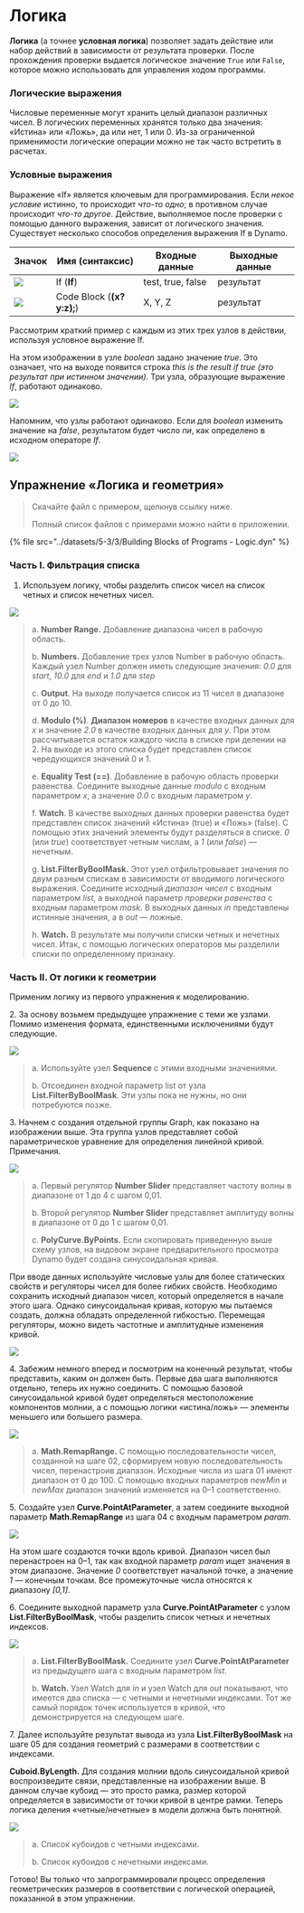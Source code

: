# Логика

**Логика** (а точнее **условная логика**) позволяет задать действие или набор действий в зависимости от результата проверки. После прохождения проверки выдается логическое значение `True` или `False`, которое можно использовать для управления ходом программы.

### Логические выражения

Числовые переменные могут хранить целый диапазон различных чисел. В логических переменных хранятся только два значения: «Истина» или «Ложь», да или нет, 1 или 0. Из-за ограниченной применимости логические операции можно не так часто встретить в расчетах.

### Условные выражения

Выражение «If» является ключевым для программирования. Если _некое условие_ истинно, то происходит _что-то одно_; в противном случае происходит _что-то другое_. Действие, выполняемое после проверки с помощью данного выражения, зависит от логического значения. Существует несколько способов определения выражения If в Dynamo.

| Значок                                             | Имя (синтаксис)             | Входные данные            | Выходные данные |
| ------------------------------------------------ | ------------------------- | ----------------- | ------- |
| ![](../images/5-1/If.jpg)                        | If (**If**)               | test, true, false | результат  |
| ![](<../images/5-1/CodeBlock(1)(1) (1) (1).jpg>) | Code Block (**(x?y:z);**) | X, Y, Z           | результат  |

Рассмотрим краткий пример с каждым из этих трех узлов в действии, используя условное выражение If.

На этом изображении в узле _boolean_ задано значение _true_. Это означает, что на выходе появится строка _this is the result if true (это результат при истинном значении)_. Три узла, образующие выражение _If_, работают одинаково.

![](../images/5-3/3/logic-conditionalstatements01false.jpg)

Напомним, что узлы работают одинаково. Если для _boolean_ изменить значение на _false_, результатом будет число _пи_, как определено в исходном операторе _If_.

![](../images/5-3/3/logic-conditionalstatements02true.jpg)

## Упражнение «Логика и геометрия»

> Скачайте файл с примером, щелкнув ссылку ниже.
>
> Полный список файлов с примерами можно найти в приложении.

{% file src="../datasets/5-3/3/Building Blocks of Programs - Logic.dyn" %}

### Часть I. Фильтрация списка

1. Используем логику, чтобы разделить список чисел на список четных и список нечетных чисел.

![](../images/5-3/3/logic-exercisepartI-01.jpg)

> a. **Number Range.** Добавление диапазона чисел в рабочую область.
>
> b. **Numbers.** Добавление трех узлов Number в рабочую область. Каждый узел Number должен иметь следующие значения: _0.0_ для _start_, _10.0_ для _end_ и _1.0_ для _step_
>
> c. **Output**. На выходе получается список из 11 чисел в диапазоне от 0 до 10.
>
> d. **Modulo (%)**. **Диапазон номеров** в качестве входных данных для _x_ и значение _2.0_ в качестве входных данных для _y_. При этом рассчитывается остаток каждого числа в списке при делении на 2. На выходе из этого списка будет представлен список чередующихся значений 0 и 1.
>
> e. **Equality Test (==)**. Добавление в рабочую область проверки равенства. Соедините выходные данные _modulo_ с входным параметром _x_, а значение _0.0_ с входным параметром _y_.
>
> f. **Watch**. В качестве выходных данных проверки равенства будет представлен список значений «Истина» (true) и «Ложь» (false). С помощью этих значений элементы будут разделяться в списке. _0_ (или _true_) соответствует четным числам, а _1_ (или _false_) — нечетным.
>
> g. **List.FilterByBoolMask.** Этот узел отфильтровывает значения по двум разным спискам в зависимости от вводимого логического выражения. Соедините исходный _диапазон чисел_ с входным параметром _list_, а выходной параметр _проверки равенства_ с входным параметром _mask_. В выходных данных _in_ представлены истинные значения, а в _out_ — ложные.
>
> h. **Watch.** В результате мы получили списки четных и нечетных чисел. Итак, с помощью логических операторов мы разделили списки по определенному признаку.

### Часть II. От логики к геометрии

Применим логику из первого упражнения к моделированию.

2\. За основу возьмем предыдущее упражнение с теми же узлами. Помимо изменения формата, единственными исключениями будут следующие.

![](../images/5-3/3/logic-exercisepartII-01.jpg)

> a. Используйте узел **Sequence** с этими входными значениями.
>
> b. Отсоединен входной параметр list от узла **List.FilterByBoolMask**. Эти узлы пока не нужны, но они потребуются позже.

3\. Начнем с создания отдельной группы Graph, как показано на изображении выше. Эта группа узлов представляет собой параметрическое уравнение для определения линейной кривой. Примечания.

![](../images/5-3/3/logic-exercisepartII-02.jpg)

> a. Первый регулятор **Number Slider** представляет частоту волны в диапазоне от 1 до 4 с шагом 0,01.
>
> b. Второй регулятор **Number Slider** представляет амплитуду волны в диапазоне от 0 до 1 с шагом 0,01.
>
> c. **PolyCurve.ByPoints.** Если скопировать приведенную выше схему узлов, на видовом экране предварительного просмотра Dynamo будет создана синусоидальная кривая.

При вводе данных используйте числовые узлы для более статических свойств и регуляторы чисел для более гибких свойств. Необходимо сохранить исходный диапазон чисел, который определяется в начале этого шага. Однако синусоидальная кривая, которую мы пытаемся создать, должна обладать определенной гибкостью. Перемещая регуляторы, можно видеть частотные и амплитудные изменения кривой.

![](../images/5-3/3/logic-exercisepartII-03.gif)

4\. Забежим немного вперед и посмотрим на конечный результат, чтобы представить, каким он должен быть. Первые два шага выполняются отдельно, теперь их нужно соединить. С помощью базовой синусоидальной кривой будет определяться местоположение компонентов молнии, а с помощью логики «истина/ложь» — элементы меньшего или большего размера.

![](../images/5-3/3/logic-exercisepartII-04.jpg)

> a. **Math.RemapRange.** С помощью последовательности чисел, созданной на шаге 02, сформируем новую последовательность чисел, перенастроив диапазон. Исходные числа из шага 01 имеют диапазон от 0 до 100. С помощью входных параметров _newMin_ и _newMax_ диапазон значений изменяется на 0–1 соответственно.

5\. Создайте узел **Curve.PointAtParameter**, а затем соедините выходной параметр **Math.RemapRange** из шага 04 с входным параметром _param_.

![](../images/5-3/3/logic-exercisepartII-05.jpg)

На этом шаге создаются точки вдоль кривой. Диапазон чисел был перенастроен на 0–1, так как входной параметр _param_ ищет значения в этом диапазоне. Значение _0_ соответствует начальной точке, а значение _1_ — конечным точкам. Все промежуточные числа относятся к диапазону _[0,1]_.

6\. Соедините выходной параметр узла **Curve.PointAtParameter** с узлом **List.FilterByBoolMask**, чтобы разделить список четных и нечетных индексов.

![](../images/5-3/3/logic-exercisepartII-06.jpg)

> a. **List.FilterByBoolMask.** Соедините узел **Curve.PointAtParameter** из предыдущего шага с входным параметром _list_.
>
> b. **Watch.** Узел Watch для _in_ и узел Watch для _out_ показывают, что имеется два списка — c четными и нечетными индексами. Тот же самый порядок точек используется в кривой, что демонстрируется на следующем шаге.

7\. Далее используйте результат вывода из узла **List.FilterByBoolMask** на шаге 05 для создания геометрий с размерами в соответствии с индексами.

**Cuboid.ByLength.** Для создания молнии вдоль синусоидальной кривой воспроизведите связи, представленные на изображении выше. В данном случае кубоид — это просто рамка, размер которой определяется в зависимости от точки кривой в центре рамки. Теперь логика деления «четные/нечетные» в модели должна быть понятной.

![](../images/5-3/3/logic-exercisepartII-07.jpg)

> a. Список кубоидов с четными индексами.
>
> b. Список кубоидов с нечетными индексами.

Готово! Вы только что запрограммировали процесс определения геометрических размеров в соответствии с логической операцией, показанной в этом упражнении.
